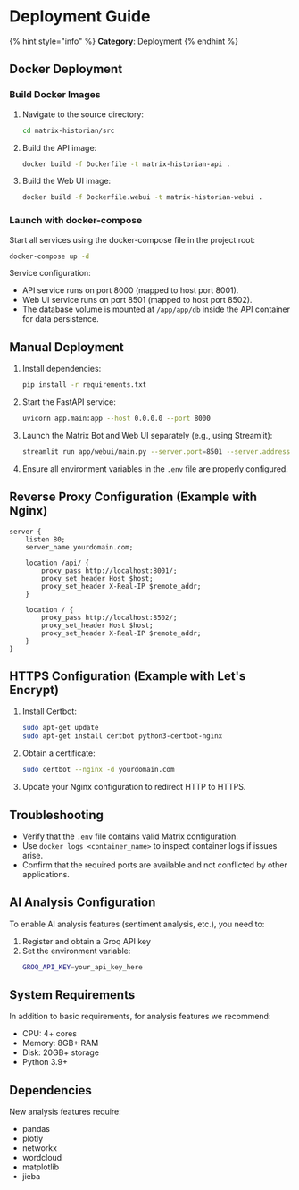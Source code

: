 # Deployment Guide

{% hint style="info" %}
**Category**: Deployment
{% endhint %}

## Docker Deployment

### Build Docker Images

1. Navigate to the source directory:
   ```bash
   cd matrix-historian/src
   ```
2. Build the API image:
   ```bash
   docker build -f Dockerfile -t matrix-historian-api .
   ```
3. Build the Web UI image:
   ```bash
   docker build -f Dockerfile.webui -t matrix-historian-webui .
   ```

### Launch with docker-compose

Start all services using the docker-compose file in the project root:
```bash
docker-compose up -d
```
Service configuration:
- API service runs on port 8000 (mapped to host port 8001).
- Web UI service runs on port 8501 (mapped to host port 8502).
- The database volume is mounted at `/app/app/db` inside the API container for data persistence.

## Manual Deployment

1. Install dependencies:
   ```bash
   pip install -r requirements.txt
   ```
2. Start the FastAPI service:
   ```bash
   uvicorn app.main:app --host 0.0.0.0 --port 8000
   ```
3. Launch the Matrix Bot and Web UI separately (e.g., using Streamlit):
   ```bash
   streamlit run app/webui/main.py --server.port=8501 --server.address=0.0.0.0
   ```
4. Ensure all environment variables in the `.env` file are properly configured.

## Reverse Proxy Configuration (Example with Nginx)

```nginx
server {
    listen 80;
    server_name yourdomain.com;

    location /api/ {
        proxy_pass http://localhost:8001/;
        proxy_set_header Host $host;
        proxy_set_header X-Real-IP $remote_addr;
    }

    location / {
        proxy_pass http://localhost:8502/;
        proxy_set_header Host $host;
        proxy_set_header X-Real-IP $remote_addr;
    }
}
```

## HTTPS Configuration (Example with Let's Encrypt)

1. Install Certbot:
   ```bash
   sudo apt-get update
   sudo apt-get install certbot python3-certbot-nginx
   ```

2. Obtain a certificate:
   ```bash
   sudo certbot --nginx -d yourdomain.com
   ```

3. Update your Nginx configuration to redirect HTTP to HTTPS.

## Troubleshooting

- Verify that the `.env` file contains valid Matrix configuration.
- Use `docker logs <container_name>` to inspect container logs if issues arise.
- Confirm that the required ports are available and not conflicted by other applications.

## AI Analysis Configuration

To enable AI analysis features (sentiment analysis, etc.), you need to:

1. Register and obtain a Groq API key
2. Set the environment variable:
   ```bash
   GROQ_API_KEY=your_api_key_here
   ```

## System Requirements

In addition to basic requirements, for analysis features we recommend:

- CPU: 4+ cores
- Memory: 8GB+ RAM
- Disk: 20GB+ storage
- Python 3.9+

## Dependencies

New analysis features require:
- pandas
- plotly
- networkx
- wordcloud
- matplotlib
- jieba

